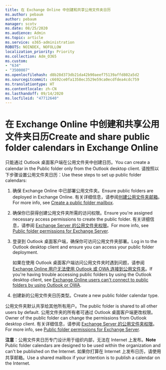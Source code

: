 ```yaml
---
title: 在 Exchange Online 中创建和共享公用文件夹日历
ms.author: pebaum
author: pebaum
manager: scotv
ms.date: 08/25/2020
ms.audience: Admin
ms.topic: article
ms.service: o365-administration
ROBOTS: NOINDEX, NOFOLLOW
localization_priority: Priority
ms.collection: Adm_O365
ms.custom:
- "634"
- "3500007"
ms.openlocfilehash: d8b28d373db21da42b90aeef75139affd802a5d2
ms.sourcegitcommit: c6692ce0fa1358ec3529e59ca0ecdfdea4cdc759
ms.translationtype: HT
ms.contentlocale: zh-CN
ms.lasthandoff: 09/14/2020
ms.locfileid: "47712640"
---
```

# <a name="create-and-share-public-folder-calendars-in-exchange-online"></a><span data-ttu-id="d5a85-102">在 Exchange Online 中创建和共享公用文件夹日历</span><span class="sxs-lookup"><span data-stu-id="d5a85-102">Create and share public folder calendars in Exchange Online</span></span>

<span data-ttu-id="d5a85-103">只能通过 Outlook 桌面客户端在公用文件夹中创建日历。</span><span class="sxs-lookup"><span data-stu-id="d5a85-103">You can create a calendar in the Public folder only from the Outlook desktop client.</span></span> <span data-ttu-id="d5a85-104">请按照以下步骤设置公用文件夹日历：</span><span class="sxs-lookup"><span data-stu-id="d5a85-104">Use these steps to set up public folder calendars:</span></span>

1. <span data-ttu-id="d5a85-105">确保 Exchange Online 中已部署公用文件夹。</span><span class="sxs-lookup"><span data-stu-id="d5a85-105">Ensure public folders are deployed in Exchange Online.</span></span> <span data-ttu-id="d5a85-106">有关详细信息，请参阅[创建公用文件夹邮箱](https://docs.microsoft.com/exchange/collaboration-exo/public-folders/create-public-folder-mailbox)。</span><span class="sxs-lookup"><span data-stu-id="d5a85-106">For more info, see [Create a public folder mailbox](https://docs.microsoft.com/exchange/collaboration-exo/public-folders/create-public-folder-mailbox).</span></span> 

2. <span data-ttu-id="d5a85-107">确保你已获得创建公用文件夹所需的访问权限。</span><span class="sxs-lookup"><span data-stu-id="d5a85-107">Ensure you're assigned necessary access permissions to create the public folder.</span></span> <span data-ttu-id="d5a85-108">有关详细信息，请参阅 [Exchange Server 的公用文件夹权限](https://support.microsoft.com/help/2573274/public-folder-permissions-for-exchange-server)。</span><span class="sxs-lookup"><span data-stu-id="d5a85-108">For more info, see [Public folder permissions for Exchange Server](https://support.microsoft.com/help/2573274/public-folder-permissions-for-exchange-server).</span></span> 
  
3. <span data-ttu-id="d5a85-109">登录到 Outlook 桌面客户端，确保你可访问公用文件夹部署。</span><span class="sxs-lookup"><span data-stu-id="d5a85-109">Log in to the Outlook desktop client and ensure you can access your public folder deployment.</span></span>

    <span data-ttu-id="d5a85-110">如果在使用 Outlook 桌面客户端访问公用文件夹时遇到问题，请参阅 [Exchange Online 用户无法使用 Outlook 或 OWA 连接到公用文件夹](https://aka.ms/pfcte)。</span><span class="sxs-lookup"><span data-stu-id="d5a85-110">If you're having trouble accessing public folders by using the Outlook desktop client, see [Exchange Online users can't connect to public folders by using Outlook or OWA](https://aka.ms/pfcte).</span></span>

4. <span data-ttu-id="d5a85-111">创建新的公用文件夹日历类型。</span><span class="sxs-lookup"><span data-stu-id="d5a85-111">Create a new public folder calendar type.</span></span>

<span data-ttu-id="d5a85-112">公用文件夹默认共享给其他所有用户。</span><span class="sxs-lookup"><span data-stu-id="d5a85-112">The public folder is shared to all other users by default.</span></span> <span data-ttu-id="d5a85-113">公用文件夹的所有者可通过 Outlook 桌面客户端更改权限。</span><span class="sxs-lookup"><span data-stu-id="d5a85-113">Owner of the public folder can change the permissions from Outlook desktop client.</span></span> <span data-ttu-id="d5a85-114">有关详细信息，请参阅 [Exchange Server 的公用文件夹权限](https://support.microsoft.com/help/2573274/public-folder-permissions-for-exchange-server)。</span><span class="sxs-lookup"><span data-stu-id="d5a85-114">For more info, see [Public folder permissions for Exchange Server](https://support.microsoft.com/help/2573274/public-folder-permissions-for-exchange-server).</span></span>

<span data-ttu-id="d5a85-115">**注意**：公用文件夹日历专门设计用于组织内部，无法在 Internet 上发布。</span><span class="sxs-lookup"><span data-stu-id="d5a85-115">**Note** Public folder calendars are designed to be used within the organization and can't be published on the Internet.</span></span> <span data-ttu-id="d5a85-116">如果你打算在 Internet 上发布日历，请使用共享邮箱。</span><span class="sxs-lookup"><span data-stu-id="d5a85-116">Use a shared mailbox if your intention is to publish a calendar on the  Internet.</span></span>
